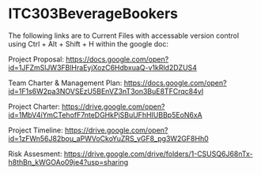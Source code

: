 # ITC303BeverageBookers

The following links are to Current Files with accessable version control using Ctrl + Alt + Shift + H within the google doc:

Project Proposal: https://docs.google.com/open?id=1JFZmSlJW3FBlHraEyjXozC6HdbxuaQ-v1kRld2DZUS4

Team Charter & Management Plan: https://docs.google.com/open?id=1F1s6W2pa3NOVSEzU5BEnVZ3nT3on3BuE8TFCrqc84yI

Project Charter: https://drive.google.com/open?id=1MbV4iYmCTehofF7nteDGHkPjSBuUFhHIUBBp5EoN6xA

Project Timeline: https://drive.google.com/open?id=1zFWn56J82bou_aPWVoCkoYuZRS_yGF8_pg3W2GF8Hh0

Risk Assesment: https://drive.google.com/drive/folders/1-CSUSQ6J68nTx-h8thBn_kWGOAo09je4?usp=sharing
